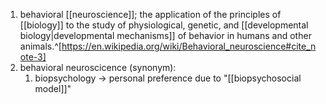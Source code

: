 1. behavioral [[neuroscience]]; the application of the principles of [[biology]] to the study of physiological, genetic, and [[developmental biology|developmental mechanisms]] of behavior in humans and other animals.^[https://en.wikipedia.org/wiki/Behavioral_neuroscience#cite_note-3]
2. behavioral neuroscicence (synonym):
	1. biopsychology → personal preference due to "[[biopsychosocial model]]"